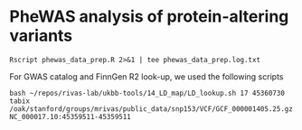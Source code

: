 # PheWAS analysis of protein-altering variants

```
Rscript phewas_data_prep.R 2>&1 | tee phewas_data_prep.log.txt
```

For GWAS catalog and FinnGen R2 look-up, we used the following scripts

```
bash ~/repos/rivas-lab/ukbb-tools/14_LD_map/LD_lookup.sh 17 45360730
tabix /oak/stanford/groups/mrivas/public_data/snp153/VCF/GCF_000001405.25.gz NC_000017.10:45359511-45359511
```

